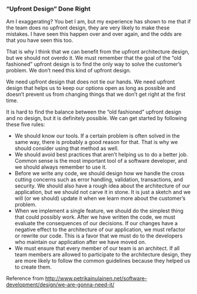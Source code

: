 ### “Upfront Design” Done Right

Am I exaggerating? You bet I am, but my experience has shown to me that if the team does no upfront design, they are very likely to make these mistakes. I have seen this happen over and over again, and the odds are that you have seen this too.

That is why I think that we can benefit from the upfront architecture design, but we should not overdo it. We must remember that the goal of the “old fashioned” upfront design is to find the only way to solve the customer’s problem. We don’t need this kind of upfront design.

We need upfront design that does not tie our hands. We need upfront design that helps us to keep our options open as long as possible and doesn’t prevent us from changing things that we don’t get right at the first time.

It is hard to find the balance between the “old fashioned” upfront design and no design, but it is definitely possible. We can get started by following these five rules:

* We should know our tools. If a certain problem is often solved in the same way, there is probably a good reason for that. That is why we should consider using that method as well.
* We should avoid best practices that aren’t helping us to do a better job. Common sense is the most important tool of a software developer, and we should always remember to use it.
* Before we write any code, we should design how we handle the cross cutting concerns such as error handling, validation, transactions, and security. We should also have a rough idea about the architecture of our application, but we should not carve it in stone. It is just a sketch and we will (or we should) update it when we learn more about the customer’s problem.
* When we implement a single feature, we should do the simplest thing that could possibly work. After we have written the code, we must evaluate the consequences of our decisions. If our changes have a negative effect to the architecture of our application, we must refactor or rewrite our code. This is a favor that we must do to the developers who maintain our application after we have moved on.
* We must ensure that every member of our team is an architect. If all team members are allowed to participate to the architecture design, they are more likely to follow the common guidelines because they helped us to create them.

Reference from http://www.petrikainulainen.net/software-development/design/we-are-gonna-need-it/
